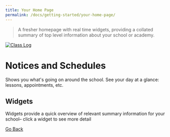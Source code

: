 ```yaml
---
title: Your Home Page
permalink: /docs/getting-started/your-home-page/
---
```


> A fresher homepage with real time widgets, providing a collated summary of top level information about your school or academy.

[![Class Log](https://img.youtube.com/vi/bxI1ricmZV0/0.jpg)](https://www.youtube.com/watch?v=bxI1ricmZV0)

# Notices and Schedules

Shows you what's going on around the school. See your day at a glance: lessons, appointments, etc.

## Widgets

Widgets provide a quick overview of relevant summary information for your school– click a widget to see more detail

[Go Back](navigation.md)
